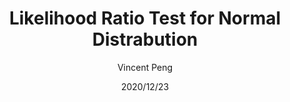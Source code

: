 ---
layout: post
title: Likelihood Ratio Test for Normal Distrabution
author: Vincent Peng
date: 2020/12/23
category: Knowledge
---